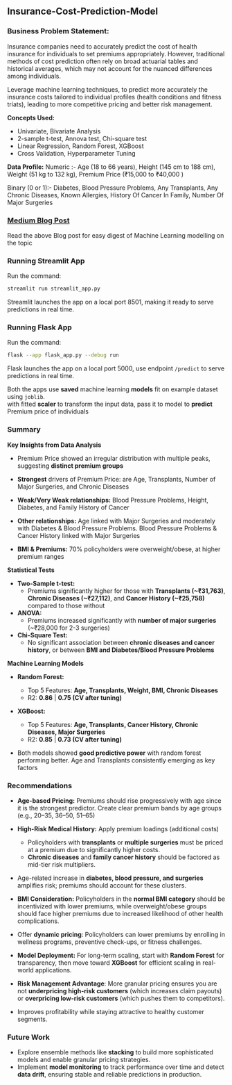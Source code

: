 ## Insurance-Cost-Prediction-Model
### Business Problem Statement:
Insurance companies need to accurately predict the cost of health insurance for individuals to set premiums appropriately. However, traditional methods of cost prediction often rely on broad actuarial tables and historical averages, which may not account for the nuanced differences among individuals.

Leverage machine learning techniques, to predict more accurately the insurance costs tailored to individual profiles (health conditions and fitness triats), leading to more competitive pricing and better risk management.

**Concepts Used:**

- Univariate,  Bivariate Analysis
- 2-sample t-test, Annova test, Chi-square test
- Linear Regression, Random Forest, XGBoost
- Cross Validation, Hyperparameter Tuning

**Data Profile:**
Numeric :- Age (18 to 66 years), Height (145 cm to 188 cm), Weight (51 kg to 132 kg), Premium Price (₹15,000 to ₹40,000 )

Binary (0 or 1):- Diabetes, Blood Pressure Problems, Any Transplants, Any Chronic Diseases, Known Allergies, History Of Cancer In Family, Number Of Major Surgeries

### [Medium Blog Post](https://medium.com/@pavansingu007/predict-health-insurance-cost-with-machine-learning-and-streamlit-ac95e0ff6b33)
Read the above Blog post for easy digest of Machine Learning modelling on the topic  

### Running Streamlit App 
Run the command:
```bash
streamlit run streamlit_app.py
```
Streamlit launches the app on a local port 8501, making it ready to serve predictions in real time.

### Running Flask App 
Run the command:
```bash
flask --app flask_app.py --debug run
```
Flask launches the app on a local port 5000, use endpoint `/predict` to serve predictions in real time.

Both the apps use **saved** machine learning **models** fit on example dataset using `joblib`.</br>
with fitted **scaler** to transform the input data, pass it to model to **predict** Premium price of individuals 

### Summary

**Key Insights from Data Analysis**

- Premium Price showed an irregular distribution with multiple peaks, suggesting **distinct premium groups**

- **Strongest** drivers of Premium Price: are Age, Transplants, Number of Major Surgeries, and Chronic Diseases
- **Weak/Very Weak relationships:** Blood Pressure Problems, Height, Diabetes, and Family History of Cancer
- **Other relationships:** Age linked with Major Surgeries and moderately with Diabetes & Blood Pressure Problems. Blood Pressure Problems & Cancer History linked with Major Surgeries
- **BMI & Premiums:** 70% policyholders were overweight/obese, at higher premium ranges

**Statistical Tests**

* **Two-Sample t-test:**
  * Premiums significantly higher for those with **Transplants (\~₹31,763)**, **Chronic Diseases (\~₹27,112)**, and **Cancer History (\~₹25,758)** compared to those without
* **ANOVA:**
  * Premiums increased significantly with **number of major surgeries** (\~₹28,000 for 2-3 surgeries)
* **Chi-Square Test:**
  * No significant association between **chronic diseases and cancer history**, or between **BMI and Diabetes/Blood Pressure Problems**

**Machine Learning Models**

* **Random Forest:**
  * Top 5 Features: **Age, Transplants, Weight, BMI, Chronic Diseases**
  * R2: **0.86** | **0.75 (CV after tuning)**

* **XGBoost:**
  * Top 5 Features: **Age, Transplants, Cancer History, Chronic Diseases, Major Surgeries**
  * R2: **0.85** | **0.73 (CV after tuning)**
* Both models showed **good predictive power** with random forest performing better. Age and Transplants consistently emerging as key factors

### Recommendations

- **Age-based Pricing:** Premiums should rise progressively with age since it is the strongest predictor. Create clear premium bands by age groups (e.g., 20–35, 36–50, 51–65)

- **High-Risk Medical History:** Apply premium loadings (additional costs)
  - Policyholders with **transplants** or **multiple surgeries** must be priced at a premium due to significantly higher costs.  
  - **Chronic diseases** and **family cancer history** should be factored as mid-tier risk multipliers.  
- Age-related increase in **diabetes, blood pressure, and surgeries** amplifies risk; premiums should account for these clusters.

- **BMI Consideration:** Policyholders in the **normal BMI category** should be incentivized with lower premiums, while overweight/obese groups should face higher premiums due to increased likelihood of other health complications.  

- Offer **dynamic pricing**: Policyholders can lower premiums by enrolling in wellness programs, preventive check-ups, or fitness challenges.

- **Model Deployment:** For long-term scaling, start with **Random Forest** for transparency, then move toward **XGBoost** for efficient scaling in real-world applications.

- **Risk Management Advantage**: More granular pricing ensures you are not **underpricing high-risk customers** (which increases claim payouts) or **overpricing low-risk customers** (which pushes them to competitors).  
- Improves profitability while staying attractive to healthy customer segments.


### Future Work  
- Explore ensemble methods like **stacking** to build more sophisticated models and enable granular pricing strategies.  
- Implement **model monitoring** to track performance over time and detect **data drift**, ensuring stable and reliable predictions in production.

